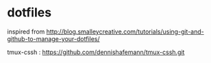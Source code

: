 dotfiles
========

inspired from http://blog.smalleycreative.com/tutorials/using-git-and-github-to-manage-your-dotfiles/

tmux-cssh : https://github.com/dennishafemann/tmux-cssh.git
